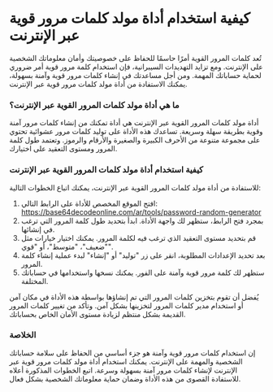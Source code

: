 كيفية استخدام أداة مولد كلمات مرور قوية عبر الإنترنت
====================================================

تُعد كلمات المرور القوية أمرًا حاسمًا للحفاظ على خصوصيتك وأمان معلوماتك الشخصية على الإنترنت. ومع تزايد التهديدات السيبرانية، فإن استخدام كلمة مرور قوية أمر ضروري لحماية حساباتك المهمة. ومن أجل مساعدتك في إنشاء كلمات مرور قوية وآمنة بسهولة، يمكنك الاستفادة من أداة مولد كلمات مرور قوية عبر الإنترنت.

### ما هي أداة مولد كلمات المرور القوية عبر الإنترنت؟

أداة مولد كلمات المرور القوية عبر الإنترنت هي أداة تمكنك من إنشاء كلمات مرور آمنة وقوية بطريقة سهلة وسريعة. تساعدك هذه الأداة على توليد كلمات مرور عشوائية تحتوي على مجموعة متنوعة من الأحرف الكبيرة والصغيرة والأرقام والرموز. وتعتمد طول كلمة المرور ومستوى التعقيد على اختيارك.

### كيفية استخدام أداة مولد كلمات المرور القوية عبر الإنترنت

للاستفادة من أداة مولد كلمات المرور القوية عبر الإنترنت، يمكنك اتباع الخطوات التالية:

1. افتح الموقع المخصص للأداة على الرابط التالي: <https://base64decodeonline.com/ar/tools/password-random-generator>
2. بمجرد فتح الرابط، ستظهر لك واجهة الأداة. ابدأ بتحديد طول كلمة المرور التي ترغب في إنشائها.
3. قم بتحديد مستوى التعقيد الذي ترغب فيه لكلمة المرور. يمكنك اختيار خيارات مثل "ضعيف"، "متوسط"، أو "قوي".
4. بعد تحديد الإعدادات المطلوبة، انقر على زر "توليد" أو "إنشاء" لبدء عملية إنشاء كلمة المرور.
5. ستظهر لك كلمة مرور قوية وآمنة على الفور. يمكنك نسخها واستخدامها في حساباتك المختلفة.

يُفضل أن تقوم بتخزين كلمات المرور التي تم إنشاؤها بواسطة هذه الأداة في مكان آمن أو استخدام مدير كلمات المرور لتخزينها بشكل آمن. وتأكد من تغيير كلمات المرور القديمة بشكل منتظم لزيادة مستوى الأمان الخاص بحساباتك.

### الخلاصة

إن استخدام كلمات مرور قوية وآمنة هو جزء أساسي من الحفاظ على سلامة حساباتك الشخصية والمهمة على الإنترنت. يمكنك استخدام أداة مولد كلمات مرور قوية عبر الإنترنت لإنشاء كلمات مرور آمنة بسهولة وسرعة. اتبع الخطوات المذكورة أعلاه للاستفادة القصوى من هذه الأداة وضمان حماية معلوماتك الشخصية بشكل فعال.